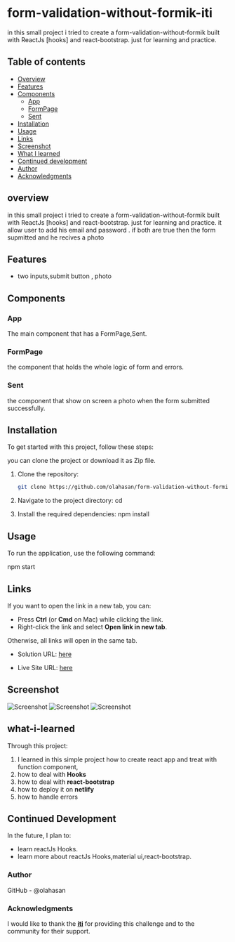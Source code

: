 # form-validation-without-formik-iti 

in this small project i tried to create a form-validation-without-formik built with ReactJs [hooks] and react-bootstrap. just for learning and practice.

## Table of contents

- [Overview](#overview)
- [Features](#Features)
- [Components](#Components)
     - [App](#App)
     - [FormPage](#FormPage)
     - [Sent](#Sent)
- [Installation](#Installation)
- [Usage](#Usage)
- [Links](#Links)
- [Screenshot](#Screenshot)
- [What I learned](#what-i-learned)
- [Continued development](#continued-development)
- [Author](#author)
- [Acknowledgments](#Acknowledgments)


## overview
in this small project i tried to create a form-validation-without-formik built with ReactJs [hooks] and react-bootstrap. just for learning and practice. it allow user to add his email and password . if both are true then the form supmitted and he recives a photo

## Features
- two inputs,submit button , photo

## Components

### App

The main component that has a FormPage,Sent.

### FormPage

the component that holds the whole logic of form and errors.

### Sent

the component that show on screen a photo when the form submitted successfully.

## Installation
To get started with this project, follow these steps:

you can clone the project or download it as Zip file.
1. Clone the repository:
   ```bash
   git clone https://github.com/olahasan/form-validation-without-formik-iti

2. Navigate to the project directory:
   cd <project-directory>

3. Install the required dependencies:
   npm install   


## Usage
To run the application, use the following command:

npm start


## Links

If you want to open the link in a new tab, you can:

- Press **Ctrl** (or **Cmd** on Mac) while clicking the link.
- Right-click the link and select **Open link in new tab**.

Otherwise, all links will open in the same tab.


- Solution URL: [here](https://github.com/olahasan/form-validation-without-formik-iti) 

- Live Site URL: [here](https://form-validation-without-formik-iti.netlify.app/) 

 ## Screenshot
 
![Screenshot](./public/form1.png)
![Screenshot](./public/form3.png)
![Screenshot](./public/form2.png)


## what-i-learned
Through this project:
1. I learned in this simple project how to create react app and treat with function component,
2. how to deal with **Hooks**
3. how to deal with **react-bootstrap**
4. how to deploy it on **netlify**
5. how to handle errors

## Continued Development
In the future, I plan to:
- learn reactJs Hooks.
- learn more about reactJs Hooks,material ui,react-bootstrap.

### Author

GitHub - @olahasan

### Acknowledgments

I would like to thank the **[iti](https://iti.gov.eg/home)** for providing this challenge and to the community for their support.

